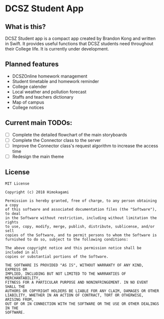 # DCSZ Student App


## What is this?
DCSZ Student app is a compact app created by Brandon Kong and written in Swift. It provides useful functions that DCSZ students need throughout their College life. It is currently under development.

## Planned features
- DCSZOnline homework management
- Student timetable and homework reminder
- College calender
- Local weather and pollution forecast
- Staffs and teachers dictionary
- Map of campus
- College notices

## Current main TODOs:
- [ ] Complete the detailed flowchart of the main storyboards
- [ ] Complete the Connector class to the server
- [ ] Improve the Connector class's request algorithm to increase the access time
- [ ] Redesign the main theme

License
--

```
MIT License

Copyright (c) 2018 Himokagami

Permission is hereby granted, free of charge, to any person obtaining a copy
of this software and associated documentation files (the "Software"), to deal
in the Software without restriction, including without limitation the rights
to use, copy, modify, merge, publish, distribute, sublicense, and/or sell
copies of the Software, and to permit persons to whom the Software is
furnished to do so, subject to the following conditions:

The above copyright notice and this permission notice shall be included in all
copies or substantial portions of the Software.

THE SOFTWARE IS PROVIDED "AS IS", WITHOUT WARRANTY OF ANY KIND, EXPRESS OR
IMPLIED, INCLUDING BUT NOT LIMITED TO THE WARRANTIES OF MERCHANTABILITY,
FITNESS FOR A PARTICULAR PURPOSE AND NONINFRINGEMENT. IN NO EVENT SHALL THE
AUTHORS OR COPYRIGHT HOLDERS BE LIABLE FOR ANY CLAIM, DAMAGES OR OTHER
LIABILITY, WHETHER IN AN ACTION OF CONTRACT, TORT OR OTHERWISE, ARISING FROM,
OUT OF OR IN CONNECTION WITH THE SOFTWARE OR THE USE OR OTHER DEALINGS IN THE
SOFTWARE.
```
